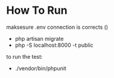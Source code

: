 # How To Run

maksesure .env connection is corrects ()

-   php artisan migrate
-   php -S localhost:8000 -t public

to run the test:

-   ./vendor/bin/phpunit
